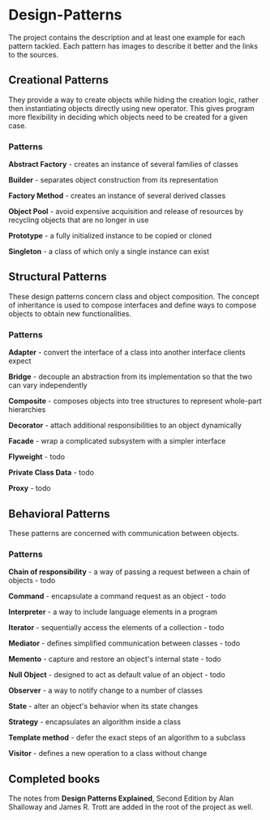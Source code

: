 # Design-Patterns

The project contains the description and at least one example for each pattern tackled.
Each pattern has images to describe it better and the links to the sources.


## Creational Patterns
They provide a way to create objects while hiding the creation logic, rather then instantiating objects directly using new operator.
This gives program more flexibility in deciding which objects need to be created for a given case.

### Patterns
**Abstract Factory** - creates an instance of several families of classes

**Builder** - separates object construction from its representation

**Factory Method** - creates an instance of several derived classes

**Object Pool** - avoid expensive acquisition and release of resources by recycling objects that are no longer in use

**Prototype** - a fully initialized instance to be copied or cloned

**Singleton** - a class of which only a single instance can exist


## Structural Patterns
These design patterns concern class and object composition.
The concept of inheritance is used to compose interfaces and define ways to compose objects to obtain new functionalities.

### Patterns
**Adapter** - convert the interface of a class into another interface clients expect

**Bridge** - decouple an abstraction from its implementation so that the two can vary independently

**Composite** - composes objects into tree structures to represent whole-part hierarchies

**Decorator** - attach additional responsibilities to an object dynamically

**Facade** - wrap a complicated subsystem with a simpler interface

**Flyweight** - todo

**Private Class Data** - todo

**Proxy** - todo


## Behavioral Patterns
These patterns are concerned with communication between objects.

### Patterns
**Chain of responsibility** - a way of passing a request between a chain of objects - todo

**Command** - encapsulate a command request as an object - todo

**Interpreter** - a way to include language elements in a program

**Iterator** - sequentially access the elements of a collection - todo

**Mediator** - defines simplified communication between classes - todo

**Memento** - capture and restore an object's internal state - todo

**Null Object** - designed to act as default value of an object - todo

**Observer** - a way to notify change to a number of classes

**State** - alter an object's behavior when its state changes

**Strategy** - encapsulates an algorithm inside a class

**Template method** - defer the exact steps of an algorithm to a subclass

**Visitor** - defines a new operation to a class without change


## Completed books
The notes from **Design Patterns Explained**, Second Edition by Alan Shalloway and James R. Trott are added in the root of the project as well.
